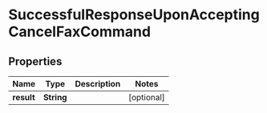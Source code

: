 

# SuccessfulResponseUponAcceptingCancelFaxCommand


## Properties

| Name | Type | Description | Notes |
|------------ | ------------- | ------------- | -------------|
|**result** | **String** |  |  [optional] |



